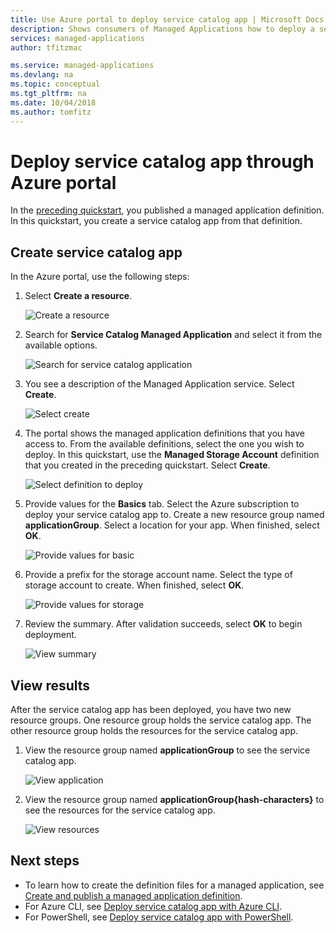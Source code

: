 ```yaml
---
title: Use Azure portal to deploy service catalog app | Microsoft Docs
description: Shows consumers of Managed Applications how to deploy a service catalog app through the Azure portal. 
services: managed-applications
author: tfitzmac

ms.service: managed-applications
ms.devlang: na
ms.topic: conceptual
ms.tgt_pltfrm: na
ms.date: 10/04/2018
ms.author: tomfitz
---
```

# Deploy service catalog app through Azure portal

In the [preceding quickstart](publish-managed-app-definition-quickstart.md), you published a managed application definition. In this quickstart, you create a service catalog app from that definition.

## Create service catalog app

In the Azure portal, use the following steps:

1. Select **Create a resource**.

   ![Create a resource](./media/deploy-service-catalog-quickstart/create-new.png)

1. Search for **Service Catalog Managed Application** and select it from the available options.

   ![Search for service catalog application](./media/deploy-service-catalog-quickstart/select-service-catalog.png)

1. You see a description of the Managed Application service. Select **Create**.

   ![Select create](./media/deploy-service-catalog-quickstart/create-service-catalog.png)

1. The portal shows the managed application definitions that you have access to. From the available definitions, select the one you wish to deploy. In this quickstart, use the **Managed Storage Account** definition that you created in the preceding quickstart. Select **Create**.

   ![Select definition to deploy](./media/deploy-service-catalog-quickstart/select-definition.png)

1. Provide values for the **Basics** tab. Select the Azure subscription to deploy your service catalog app to. Create a new resource group named **applicationGroup**. Select a location for your app. When finished, select **OK**.

   ![Provide values for basic](./media/deploy-service-catalog-quickstart/provide-basics.png)

1. Provide a prefix for the storage account name. Select the type of storage account to create. When finished, select **OK**.

   ![Provide values for storage](./media/deploy-service-catalog-quickstart/provide-storage.png)

1. Review the summary. After validation succeeds, select **OK** to begin deployment.

   ![View summary](./media/deploy-service-catalog-quickstart/view-summary.png)

## View results

After the service catalog app has been deployed, you have two new resource groups. One resource group holds the service catalog app. The other resource group holds the resources for the service catalog app.

1. View the resource group named **applicationGroup** to see the service catalog app.

   ![View application](./media/deploy-service-catalog-quickstart/view-managed-application.png)

1. View the resource group named **applicationGroup{hash-characters}** to see the resources for the service catalog app.

   ![View resources](./media/deploy-service-catalog-quickstart/view-resources.png)

## Next steps

* To learn how to create the definition files for a managed application, see [Create and publish a managed application definition](publish-service-catalog-app.md).
* For Azure CLI, see [Deploy service catalog app with Azure CLI](./scripts/managed-application-cli-sample-create-application.md).
* For PowerShell, see [Deploy service catalog app with PowerShell](./scripts/managed-application-poweshell-sample-create-application.md).